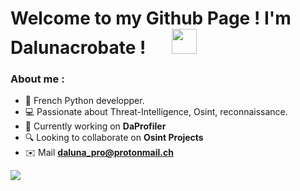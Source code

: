 
# Welcome to my Github Page ! I'm Dalunacrobate ! &emsp;  <img src="https://github.com/TheDudeThatCode/TheDudeThatCode/blob/master/Assets/Hi.gif" width="40px">

### About me :

- 🚀 French Python developper.
- 💻 Passionate about Threat-Intelligence, Osint, reconnaissance.
- 🔭 Currently working on <strong>DaProfiler</strong>
- 🔍 Looking to collaborate on <strong>Osint Projects</strong>
- ✉️ Mail **daluna_pro@protonmail.ch**

<img src="https://github-readme-stats.vercel.app/api?username=Dalunacrobate&show_icons=true&title_color=03fc90&icon_color=03fc90&text_color=03fc90&bg_color=002b19">
